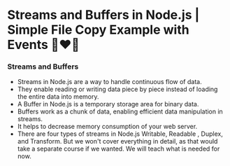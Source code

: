 # Streams and Buffers in Node.js | Simple File Copy Example with Events 🚀❤️‍🔥

### Streams and Buffers

- Streams in Node.js are a way to handle continuous flow of data.
- They enable reading or writing data piece by piece instead of loading the entire data into memory.
- A Buffer in Node.js is a temporary storage area for binary data.
- Buffers work as a chunk of data, enabling efficient data manipulation in streams.
- It helps to decrease memory consumption of your web server.
- There are four types of streams in Node.js Writable, Readable
  , Duplex, and Transform. But we won't cover everything in detail, as that would take a separate course if we wanted. We will teach what is needed for now.
